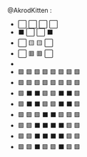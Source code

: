@AkrodKitten :
- ⬜ ⬜ ⬜ ⬜
- ⬛ ⬜ ⬜ ⬛
- ⬜ 🟨 🟨 ⬜
- ⬜ 🟥 🟥 ⬜
- 
- 🟩  🟩  🟩  🟩 🟩 🟩 🟩 🟩
- 🟩  🟩  🟩  🟩 🟩 🟩 🟩 🟩
- 🟩  ⬛  ⬛  🟩 🟩 ⬛ ⬛ 🟩
- 🟩  ⬛  ⬛  🟩 🟩 ⬛ ⬛ 🟩
- 🟩  🟩  🟩  ⬛ ⬛ 🟩 🟩 🟩
- 🟩  🟩  ⬛  ⬛ ⬛ ⬛ 🟩 🟩
- 🟩  🟩  ⬛  ⬛ ⬛ ⬛ 🟩 🟩
- 🟩  🟩  ⬛  🟩 🟩 ⬛ 🟩 🟩

<!---
AkrodKitten/AkrodKitten is a ✨ special ✨ repository because its `README.md` (this file) appears on your GitHub profile.
You can click the Preview link to take a look at your changes.
--->
